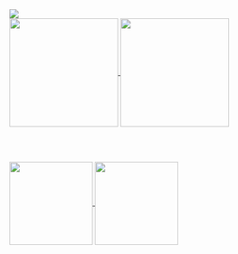 <img src="https://github-profile-trophy.vercel.app/?username=HimDek&theme=algolia&no-frame=true&column=-1" />

<br />

<a href="https://github.com/HimDek/">
<img align="center" height="192px" src="https://github-readme-stats.vercel.app/api?username=HimDek&count_private=true&include_all_commits=true&show_icons=true&theme=algolia&hide_border=true" />
</a>
<a href="https://github.com/HimDek?tab=repositories">
<img align="center" height="192px" src="https://github-readme-stats.vercel.app/api/top-langs?username=HimDek&count_private=true&include_all_commits=true&show_icons=true&theme=algolia&hide_border=true&layout=compact&langs_count=10" />
</a>

<br /><br />

<a href="https://github.com/HimDek/Simple-Kickoff-for-Plasma">
<img align="center" height="147px" src="https://github-readme-stats.vercel.app/api/pin/?username=HimDek&repo=Simple-Kickoff-for-Plasma&theme=algolia&hide_border=true" />
</a>
<a href="https://github.com/HimDek/Acenoster-ZSH-Theme">
<img align="center" height="147px" src="https://github-readme-stats.vercel.app/api/pin/?username=HimDek&repo=Acenoster-ZSH-Theme&theme=algolia&hide_border=true" />
</a>
